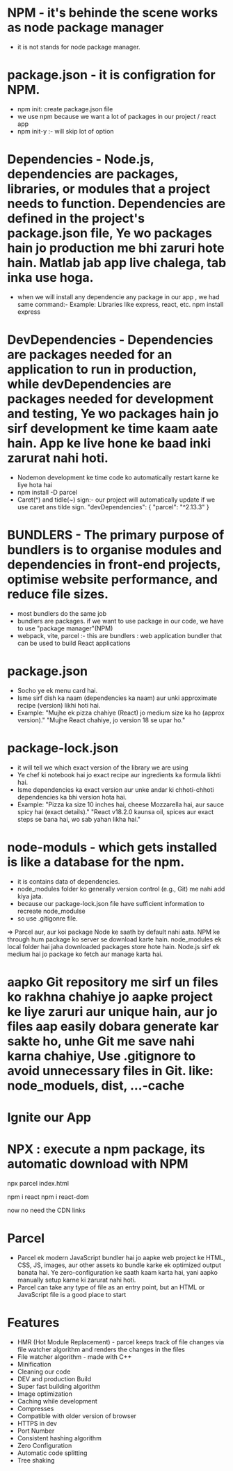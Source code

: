 # NPM - it's behinde the scene works as node package manager

- it is not stands for node package manager.

# package.json - it is configration for NPM.

- npm init: create package.json file
- we use npm because we want a lot of packages in our project / react app
- npm init-y :- will skip lot of option

# Dependencies - Node.js, dependencies are packages, libraries, or modules that a project needs to function. Dependencies are defined in the project's package.json file, Ye wo packages hain jo production me bhi zaruri hote hain. Matlab jab app live chalega, tab inka use hoga.

- when we will install any dependencie any package in our app , we had same command:-
  Example: Libraries like express, react, etc.
  npm install express

# DevDependencies - Dependencies are packages needed for an application to run in production, while devDependencies are packages needed for development and testing, Ye wo packages hain jo sirf development ke time kaam aate hain. App ke live hone ke baad inki zarurat nahi hoti.

- Nodemon development ke time code ko automatically restart karne ke liye hota hai
- npm install -D parcel
- Caret(^) and tidle(~) sign:- our project will automatically update if we use caret ans tilde sign.
  "devDependencies": {
  "parcel": "^2.13.3"
  }

# BUNDLERS - The primary purpose of bundlers is to organise modules and dependencies in front-end projects, optimise website performance, and reduce file sizes.

- most bundlers do the same job
- bundlers are packages. if we want to use package in our code, we have to use "package manager"(NPM)
- webpack, vite, parcel :- this are bundlers : web application bundler that can be used to build React applications

# package.json

- Socho ye ek menu card hai.
- Isme sirf dish ka naam (dependencies ka naam) aur unki approximate recipe (version) likhi hoti hai.
- Example:
  "Mujhe ek pizza chahiye (React) jo medium size ka ho (approx version)."
  "Mujhe React chahiye, jo version 18 se upar ho."

# package-lock.json

- it will tell we which exact version of the library we are using
- Ye chef ki notebook hai jo exact recipe aur ingredients ka formula likhti hai.
- Isme dependencies ka exact version aur unke andar ki chhoti-chhoti dependencies ka bhi version hota hai.
- Example:
  "Pizza ka size 10 inches hai, cheese Mozzarella hai, aur sauce spicy hai (exact details)."
  "React v18.2.0 kaunsa oil, spices aur exact steps se bana hai, wo sab yahan likha hai."

# node-moduls - which gets installed is like a database for the npm.

- it is contains data of dependencies.
- node_modules folder ko generally version control (e.g., Git) me nahi add kiya jata.
- because our package-lock.json file have sufficient information to recreate node_modulse
- so use .gitigonre file.

=> Parcel aur, aur koi package Node ke saath by default nahi aata.
NPM ke through hum package ko server se download karte hain.
node_modules ek local folder hai jaha downloaded packages store hote hain.
Node.js sirf ek medium hai jo package ko fetch aur manage karta hai.

# aapko Git repository me sirf un files ko rakhna chahiye jo aapke project ke liye zaruri aur unique hain, aur jo files aap easily dobara generate kar sakte ho, unhe Git me save nahi karna chahiye, Use .gitignore to avoid unnecessary files in Git. like: node_moduels, dist, ...-cache

# Ignite our App

# NPX : execute a npm package, its automatic download with NPM

npx parcel index.html

<!-- put CDN links in html file: is not to good way beacause we already have react and react-dom in node_modules and CDN links make our operation costely -->

npm i react
npm i react-dom

now no need the CDN links

# Parcel

- Parcel ek modern JavaScript bundler hai jo aapke web project ke HTML, CSS, JS, images, aur other assets ko bundle karke ek optimized output banata hai. Ye zero-configuration ke saath kaam karta hai, yani aapko manually setup karne ki zarurat nahi hoti.
- Parcel can take any type of file as an entry point, but an HTML or JavaScript file is a good place to start

# Features

- HMR (Hot Module Replacement) - parcel keeps track of file changes via file watcher algorithm and renders the changes in the files
- File watcher algorithm - made with C++
- Minification
- Cleaning our code
- DEV and production Build
- Super fast building algorithm
- Image optimization
- Caching while development
- Compresses
- Compatible with older version of browser
- HTTPS in dev
- Port Number
- Consistent hashing algorithm
- Zero Configuration
- Automatic code splitting
- Tree shaking
